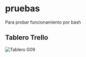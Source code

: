 # pruebas
Para probar funcionamiento por bash

## Tablero Trello

![Tablero G09](https://github.com/AlanesZA/pruebas/blob/master/MSI_2W50_G09_CodeCorp_TableroGral.png)


